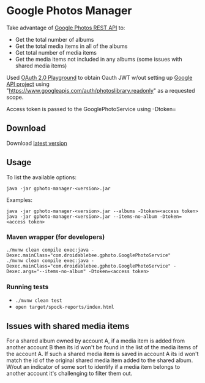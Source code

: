 # Google Photos Manager
Take advantage of [Google Photos REST API](https://developers.google.com/photos/library/reference/rest) to:
 * Get the total number of albums
 * Get the total media items in all of the albums
 * Get total number of media items
 * Get the media items not included in any albums (some issues with shared media items)

Used [OAuth 2.0 Playground](https://developers.google.com/oauthplayground) 
to obtain Oauth JWT w/out setting up [Google API project](https://console.developers.google.com/apis/dashboard) 
using "https://www.googleapis.com/auth/photoslibrary.readonly" as a requested scope.

Access token is passed to the GooglePhotoService using -Dtoken=<access token>

## Download
Download [latest version](https://github.com/pavelfomin/gphoto-manager/releases)

## Usage
To list the available options:
```
java -jar gphoto-manager-<version>.jar
```
Examples:
```
java -jar gphoto-manager-<version>.jar --albums -Dtoken=<access token>
java -jar gphoto-manager-<version>.jar --items-no-album -Dtoken=<access token>
```

### Maven wrapper (for developers)
```
./mvnw clean compile exec:java -Dexec.mainClass="com.droidablebee.gphoto.GooglePhotoService"
./mvnw clean compile exec:java -Dexec.mainClass="com.droidablebee.gphoto.GooglePhotoService" -Dexec.args="--items-no-album" -Dtoken=<access token>
```

### Running tests
 - `./mvnw clean test`
 - `open target/spock-reports/index.html`

## Issues with shared media items
For a shared album owned by account A, if a media item is added from another account B then its id won't be found in the list of the media items of the account A. 
If such a shared media item is saved in account A its id won't match the id of the original shared media item added to the shared album. 
W/out an indicator of some sort to identify if a media item belongs to another account it's challenging to filter them out.

